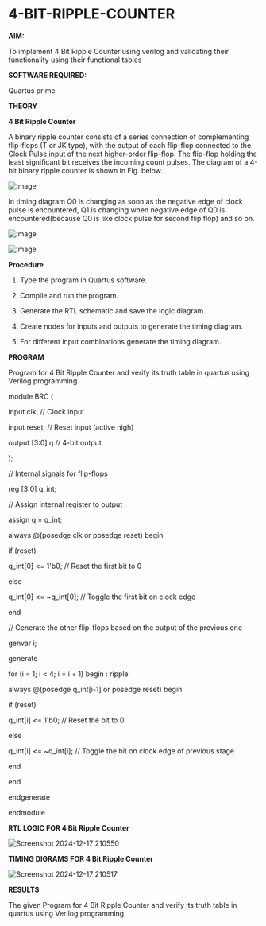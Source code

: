 # 4-BIT-RIPPLE-COUNTER

**AIM:**

To implement  4 Bit Ripple Counter using verilog and validating their functionality using their functional tables

**SOFTWARE REQUIRED:**

Quartus prime

**THEORY**

**4 Bit Ripple Counter**

A binary ripple counter consists of a series connection of complementing flip-flops (T or JK type), with the output of each flip-flop connected to the Clock Pulse input of the next higher-order flip-flop. The flip-flop holding the least significant bit receives the incoming count pulses. The diagram of a 4-bit binary ripple counter is shown in Fig. below.

![image](https://github.com/naavaneetha/4-BIT-RIPPLE-COUNTER/assets/154305477/cb4b74d4-31ab-4359-95d0-d22e67daba13)

In timing diagram Q0 is changing as soon as the negative edge of clock pulse is encountered, Q1 is changing when negative edge of Q0 is encountered(because Q0 is like clock pulse for second flip flop) and so on.

![image](https://github.com/naavaneetha/4-BIT-RIPPLE-COUNTER/assets/154305477/a573a7d6-014e-4e54-93e6-e2ac9530960b)

![image](https://github.com/naavaneetha/4-BIT-RIPPLE-COUNTER/assets/154305477/85e1958a-2fc1-49bb-9a9f-d58ccbf3663c)

**Procedure**

1. Type the program in Quartus software.

2. Compile and run the program.

3. Generate the RTL schematic and save the logic diagram.

4. Create nodes for inputs and outputs to generate the timing diagram.

5. For different input combinations generate the timing diagram.

**PROGRAM**

 Program for 4 Bit Ripple Counter and verify its truth table in quartus using Verilog programming.


module BRC (
   
input clk,     // Clock input
   
input reset,   // Reset input (active high)
    
output [3:0] q // 4-bit output

);

// Internal signals for flip-flops
   
reg [3:0] q_int;

 // Assign internal register to output
    
assign q = q_int;

always @(posedge clk or posedge reset) begin
       
if (reset) 
            
q_int[0] <= 1'b0; // Reset the first bit to 0
        
else 
           
 q_int[0] <= ~q_int[0]; // Toggle the first bit on clock edge
   
  end

  // Generate the other flip-flops based on the output of the previous one
   
  genvar i;
    
  generate
        
   for (i = 1; i < 4; i = i + 1) begin : ripple
           
   always @(posedge q_int[i-1] or posedge reset) begin
               
   if (reset) 
                   
   q_int[i] <= 1'b0; // Reset the bit to 0
               
   else 
                   
  q_int[i] <= ~q_int[i]; // Toggle the bit on clock edge of previous stage
           
   end
       
  end
   
 endgenerate
 
 endmodule

**RTL LOGIC FOR 4 Bit Ripple Counter**

![Screenshot 2024-12-17 210550](https://github.com/user-attachments/assets/3b2c6aae-f987-467b-b976-77320470f4bf)


**TIMING DIGRAMS FOR 4 Bit Ripple Counter**

![Screenshot 2024-12-17 210517](https://github.com/user-attachments/assets/8806c89f-4343-46cc-8009-0ec20c05dec7)


**RESULTS**

The given Program for 4 Bit Ripple Counter and verify its truth table in quartus using Verilog programming.
